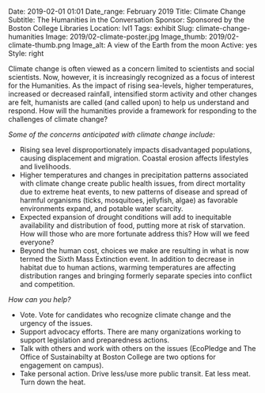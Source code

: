 Date: 2019-02-01 01:01 
Date_range: February 2019
Title: Climate Change
Subtitle: The Humanities in the Conversation
Sponsor: Sponsored by the Boston College Libraries
Location: lvl1
Tags: exhibit
Slug: climate-change-humanities
Image: 2019/02-climate-poster.jpg
Image_thumb: 2019/02-climate-thumb.png
Image_alt: A view of the Earth from the moon
Active: yes
Style: right

Climate change is often viewed as a concern limited to scientists and social scientists.  Now, however, it is increasingly recognized as a focus of interest for the Humanities.  As the impact of rising sea-levels, higher temperatures, increased or decreased rainfall, intensified storm activity and other changes are felt, humanists are called (and called upon) to help us understand and respond. How will the humanities provide a framework for responding to the challenges of climate change?

<em>Some of the concerns anticipated with climate change include:</em>
<ul>
<li>Rising sea level disproportionately impacts disadvantaged populations, causing displacement and migration.  Coastal erosion affects lifestyles and livelihoods.</li>

<li>Higher temperatures and changes in precipitation patterns associated with climate change create public health issues, from direct mortality due to extreme heat events, to new patterns of disease and spread of harmful organisms (ticks, mosquitoes, jellyfish, algae) as favorable environments expand, and potable water scarcity.</li>

<li>Expected expansion of drought conditions will add to inequitable availability and distribution of food, putting more at risk of starvation.  How will those who are more fortunate address this? How will we feed everyone?</li>

<li>Beyond the human cost, choices we make are resulting in what is now termed the Sixth Mass Extinction event.  In addition to decrease in habitat due to human actions, warming temperatures are affecting distribution ranges and bringing formerly separate species into conflict and competition. </li>

</ul>

<em>How can you help?</em>

<ul>
<li>Vote.  Vote for candidates who recognize climate change and the urgency of the issues.</li>
<li>Support advocacy efforts.  There are many organizations working to support legislation and preparedness actions.</li>
<li>Talk with others and work with others on the issues (EcoPledge and The Office of Sustainabilty at Boston College are two options for engagement on campus).</li>
<li>Take personal action.  Drive less/use more public transit.  Eat less meat.  Turn down the heat. </li>
</ul>
